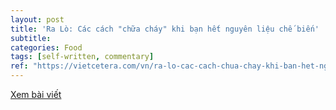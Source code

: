 ```yaml
---
layout: post
title: 'Ra Lò: Các cách "chữa cháy" khi bạn hết nguyên liệu chế biến'
subtitle: 
categories: Food
tags: [self-written, commentary]
ref: "https://vietcetera.com/vn/ra-lo-cac-cach-chua-chay-khi-ban-het-nguyen-lieu-che-bien"
---
```

[Xem bài viết](https://vietcetera.com/vn/ra-lo-cac-cach-chua-chay-khi-ban-het-nguyen-lieu-che-bien)

